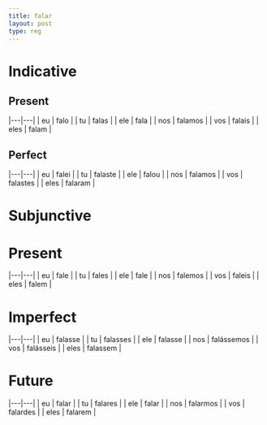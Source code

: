 ```yaml
--- 
title: falar
layout: post
type: reg
---
```


# Indicative

## Present

|---|---|
| eu | falo |
| tu | falas |
| ele | fala |
| nos | falamos |
| vos | falais |
| eles | falam |

## Perfect

|---|---|
| eu | falei |
| tu | falaste |
| ele | falou |
| nos | falamos |
| vos | falastes  |
| eles | falaram |


# Subjunctive

# Present

|---|---|
| eu | fale |
| tu | fales |
| ele | fale |
| nos | falemos |
| vos | faleis |
| eles | falem |

# Imperfect

|---|---|
| eu | falasse |
| tu | falasses |
| ele | falasse |
| nos | falássemos |
| vos | falásseis |
| eles | falassem |

# Future

|---|---|
| eu | falar |
| tu | falares |
| ele | falar |
| nos | falarmos |
| vos | falardes |
| eles | falarem |




